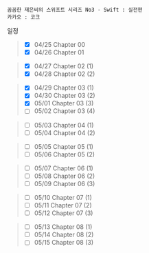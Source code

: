 ```
꼼꼼한 재은씨의 스위프트 시리즈 No3 - Swift : 실전편
카카오 : 코크
```

일정

>- [x] 04/25 Chapter 00
>- [x] 04/26 Chapter 01

>- [x] 04/27 Chapter 02 (1)
>- [x] 04/28 Chapter 02 (2)

>- [x] 04/29 Chapter 03 (1)
>- [x] 04/30 Chapter 03 (2)
>- [x] 05/01 Chapter 03 (3)
>- [ ] 05/02 Chapter 03 (4)

>- [ ] 05/03 Chapter 04 (1)
>- [ ] 05/04 Chapter 04 (2)

>- [ ] 05/05 Chapter 05 (1)
>- [ ] 05/06 Chapter 05 (2)

>- [ ] 05/07 Chapter 06 (1)
>- [ ] 05/08 Chapter 06 (2)
>- [ ] 05/09 Chapter 06 (3)

>- [ ] 05/10 Chapter 07 (1)
>- [ ] 05/11 Chapter 07 (2)
>- [ ] 05/12 Chapter 07 (3)

>- [ ] 05/13 Chapter 08 (1)
>- [ ] 05/14 Chapter 08 (2)
>- [ ] 05/15 Chapter 08 (3)
